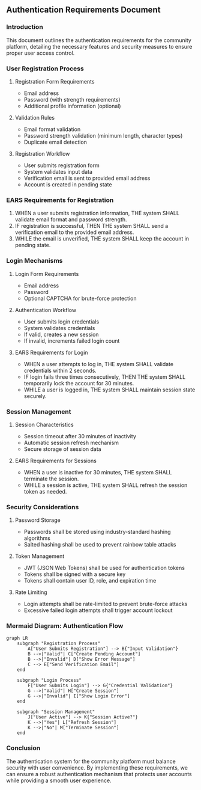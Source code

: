 ## Authentication Requirements Document

### Introduction
This document outlines the authentication requirements for the community platform, detailing the necessary features and security measures to ensure proper user access control.

### User Registration Process
1. Registration Form Requirements
   - Email address
   - Password (with strength requirements)
   - Additional profile information (optional)

2. Validation Rules
   - Email format validation
   - Password strength validation (minimum length, character types)
   - Duplicate email detection

3. Registration Workflow
   - User submits registration form
   - System validates input data
   - Verification email is sent to provided email address
   - Account is created in pending state

### EARS Requirements for Registration
1. WHEN a user submits registration information, THE system SHALL validate email format and password strength.
2. IF registration is successful, THEN THE system SHALL send a verification email to the provided email address.
3. WHILE the email is unverified, THE system SHALL keep the account in pending state.

### Login Mechanisms
1. Login Form Requirements
   - Email address
   - Password
   - Optional CAPTCHA for brute-force protection

2. Authentication Workflow
   - User submits login credentials
   - System validates credentials
   - If valid, creates a new session
   - If invalid, increments failed login count

3. EARS Requirements for Login
   - WHEN a user attempts to log in, THE system SHALL validate credentials within 2 seconds.
   - IF login fails three times consecutively, THEN THE system SHALL temporarily lock the account for 30 minutes.
   - WHILE a user is logged in, THE system SHALL maintain session state securely.

### Session Management
1. Session Characteristics
   - Session timeout after 30 minutes of inactivity
   - Automatic session refresh mechanism
   - Secure storage of session data

2. EARS Requirements for Sessions
   - WHEN a user is inactive for 30 minutes, THE system SHALL terminate the session.
   - WHILE a session is active, THE system SHALL refresh the session token as needed.

### Security Considerations
1. Password Storage
   - Passwords shall be stored using industry-standard hashing algorithms
   - Salted hashing shall be used to prevent rainbow table attacks

2. Token Management
   - JWT (JSON Web Tokens) shall be used for authentication tokens
   - Tokens shall be signed with a secure key
   - Tokens shall contain user ID, role, and expiration time

3. Rate Limiting
   - Login attempts shall be rate-limited to prevent brute-force attacks
   - Excessive failed login attempts shall trigger account lockout

### Mermaid Diagram: Authentication Flow
```mermaid
graph LR
    subgraph "Registration Process"
        A["User Submits Registration"] --> B{"Input Validation"}
        B -->|"Valid"| C["Create Pending Account"]
        B -->|"Invalid"| D["Show Error Message"]
        C --> E["Send Verification Email"]
    end

    subgraph "Login Process"
        F["User Submits Login"] --> G{"Credential Validation"}
        G -->|"Valid"| H["Create Session"]
        G -->|"Invalid"| I["Show Login Error"]
    end

    subgraph "Session Management"
        J["User Active"] --> K{"Session Active?"}
        K -->|"Yes"| L["Refresh Session"]
        K -->|"No"| M["Terminate Session"]
    end
```

### Conclusion
The authentication system for the community platform must balance security with user convenience. By implementing these requirements, we can ensure a robust authentication mechanism that protects user accounts while providing a smooth user experience.